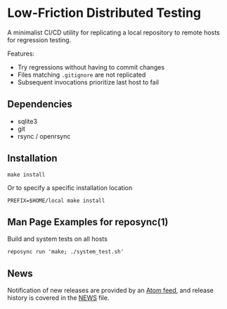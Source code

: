 Low-Friction Distributed Testing
================================

A minimalist CI/CD utility for replicating a local repository to remote hosts
for regression testing.

Features:

* Try regressions without having to commit changes
* Files matching `.gitignore` are not replicated
* Subsequent invocations prioritize last host to fail

Dependencies
------------

* sqlite3
* git
* rsync / openrsync

Installation
------------

    make install

Or to specify a specific installation location

    PREFIX=$HOME/local make install

Man Page Examples for reposync(1)
---------------------------------

Build and system tests on all hosts

    reposync run 'make; ./system_test.sh'

News
----

Notification of new releases are provided by an
[Atom feed](https://github.com/eradman/reposync/releases.atom),
and release history is covered in the [NEWS](NEWS) file.
